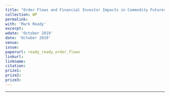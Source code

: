 ```yaml
---
title: "Order Flows and Financial Investor Impacts in Commodity Futures Markets"
collection: WP
permalink: 
with: 'Mark Ready'
excerpt: 
wdate: 'October 2019'
date: 'October 2019'
venue: 
issue:
paperurl: ready_ready_order_flows
linkurl:
linkname:
citation: 
prize1: 
prize2: 
prize3: 
---
```


---
